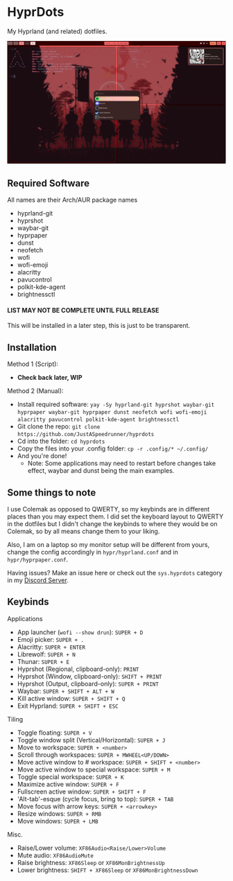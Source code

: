 # HyprDots
My Hyprland (and related) dotfiles.

![1](.assets/screenshots/screenshotterminal.png)

## Required Software
All names are their Arch/AUR package names
- hyprland-git
- hyprshot
- waybar-git
- hyprpaper
- dunst
- neofetch
- wofi
- wofi-emoji
- alacritty
- pavucontrol
- polkit-kde-agent
- brightnessctl

#### LIST MAY NOT BE COMPLETE UNTIL FULL RELEASE

This will be installed in a later step, this is just to be transparent.

## Installation
Method 1 (Script):
- **Check back later, WIP**

Method 2 (Manual):
- Install required software: `yay -Sy hyprland-git hyprshot waybar-git hyprpaper waybar-git hyprpaper dunst neofetch wofi wofi-emoji alacritty pavucontrol polkit-kde-agent brightnessctl`
- Git clone the repo: `git clone https://github.com/JustASpeedrunner/hyprdots`
- Cd into the folder: `cd hyprdots`
- Copy the files into your .config folder: `cp -r .config/* ~/.config/`
- And you're done! 
  - Note: Some applications may need to restart before changes take effect, waybar and dunst being the main examples.

## Some things to note
I use Colemak as opposed to QWERTY, so my keybinds are in different places than you may expect them. I did set the keyboard layout to QWERTY in the dotfiles but I didn't change the keybinds to where they would be on Colemak, so by all means change them to your liking.

Also, I am on a laptop so my monitor setup will be different from yours, change the config accordingly in `hypr/hyprland.conf` and in `hypr/hyprpaper.conf`.

Having issues? Make an issue here or check out the `sys.hyprdots` category in my [Discord Server](<https://discord.gg/JPnDTDPp7q>).

## Keybinds
Applications
- App launcher (`wofi --show drun`): `SUPER + D`
- Emoji picker: `SUPER + .`
- Alacritty: `SUPER + ENTER`
- Librewolf: `SUPER + N`
- Thunar: `SUPER + E`
- Hyprshot (Regional, clipboard-only): `PRINT`
- Hyprshot (Window, clipboard-only): `SHIFT + PRINT`
- Hyprshot (Output, clipboard-only): `SUPER + PRINT`
- Waybar: `SUPER + SHIFT + ALT + W`
- Kill active window: `SUPER + SHIFT + Q`
- Exit Hyprland: `SUPER + SHIFT + ESC`

Tiling
- Toggle floating: `SUPER + V`
- Toggle window split (Vertical/Horizontal): `SUPER + J`
- Move to workspace: `SUPER + <number>`
- Scroll through workspaces: `SUPER + MWHEEL<UP/DOWN>`
- Move active window to # workspace: `SUPER + SHIFT + <number>`
- Move active window to special workspace: `SUPER + M`
- Toggle special workspace: `SUPER + K`
- Maximize active window: `SUPER + F`
- Fullscreen active window: `SUPER + SHIFT + F`
- 'Alt-tab'-esque (cycle focus, bring to top): `SUPER + TAB`
- Move focus with arrow keys: `SUPER + <arrowkey>`
- Resize windows: `SUPER + RMB`
- Move windows: `SUPER + LMB`

Misc.
- Raise/Lower volume: `XF86Audio<Raise/Lower>Volume`
- Mute audio: `XF86AudioMute`
- Raise brightness: `XF86Sleep` or `XF86MonBrightnessUp`
- Lower brightness: `SHIFT + XF86Sleep` or `XF86MonBrightnessDown`
